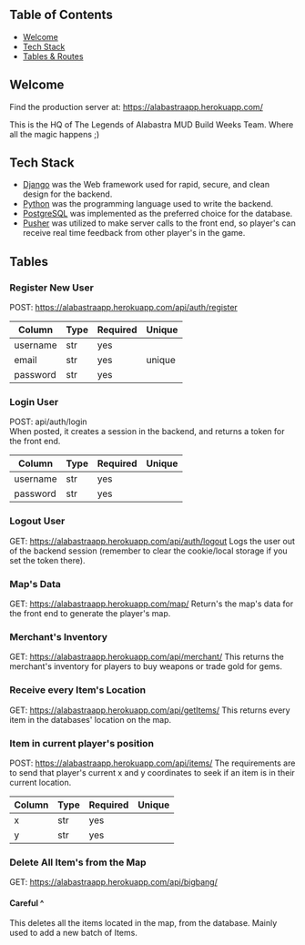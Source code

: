 ## Table of Contents

- [Welcome](#welcome)
- [Tech Stack](#tech-stack)
- [Tables & Routes](#tables)

## Welcome

Find the production server at: https://alabastraapp.herokuapp.com/

This is the HQ of The Legends of Alabastra MUD Build Weeks Team. Where all the magic happens ;)


## Tech Stack
+ [Django](https://www.djangoproject.com/) was the Web framework used for rapid, secure, and clean design for the backend.
+ [Python](https://www.python.org/) was the programming language used to write the backend.
+ [PostgreSQL](https://www.postgresql.org/) was implemented as the preferred choice for the database.
+ [Pusher](https://pusher.com/docs/chatkit/core-concepts) was utilized to make server calls to the front end, so player's can receive real time feedback from other player's in the game.

## Tables

### Register New User
POST: https://alabastraapp.herokuapp.com/api/auth/register </br>

| Column        |     Type      |    Required   |   Unique      |
| ------------- | ------------- | ------------- | ------------- |
|  username     |  str          |   yes         |               |              
|  email        | str           |    yes        |  unique       |               
|  password     | str           |    yes        |               |               

### Login User
POST: api/auth/login </br>
When posted, it creates a session in the backend, and returns a token for the front end.

| Column        |     Type      |    Required   |   Unique      |           
| ------------- | ------------- | ------------- | ------------- | 
|  username     |  str          |   yes         |               |               
|  password     | str           |    yes        |               |               

### Logout User
GET: https://alabastraapp.herokuapp.com/api/auth/logout
Logs the user out of the backend session (remember to clear the cookie/local storage if you set the token there).

### Map's Data
GET: https://alabastraapp.herokuapp.com/map/
Return's the map's data for the front end to generate the player's map.

### Merchant's Inventory
GET: https://alabastraapp.herokuapp.com/api/merchant/
This returns the merchant's inventory for players to buy weapons or trade gold for gems.

### Receive every Item's Location
GET: https://alabastraapp.herokuapp.com/api/getItems/
This returns every item in the databases' location on the map.

### Item in current player's position
POST: https://alabastraapp.herokuapp.com/api/items/
The requirements are to send that player's current x and y coordinates to seek if an item is in their current location.

| Column        |     Type      |    Required   |   Unique      |            
| ------------- | ------------- | ------------- | ------------- | 
|  x     |  str          |   yes         |               |               
|  y     | str           |    yes        |               |               

### Delete All Item's from the Map
GET: https://alabastraapp.herokuapp.com/api/bigbang/ </br>
#### Careful ^ </br>
This deletes all the items located in the map, from the database. Mainly used to add a new batch of Items.

